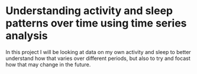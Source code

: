 # Understanding activity and sleep patterns over time using time series analysis
In this project I will be looking at data on my own activity and sleep to better understand how that varies over different periods, but also to try and focast how that may change in the future.
